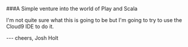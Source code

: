 ###A Simple venture into the world of Play and Scala

I'm not quite sure what this is going to be but I'm going
to try to use the Cloud9 IDE to do it.

--- cheers, Josh Holt